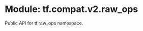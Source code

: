 <div itemscope itemtype="http://developers.google.com/ReferenceObject">
<meta itemprop="name" content="tf.compat.v2.raw_ops" />
<meta itemprop="path" content="Stable" />
</div>

# Module: tf.compat.v2.raw_ops

Public API for tf.raw_ops namespace.

<!-- Placeholder for "Used in" -->


